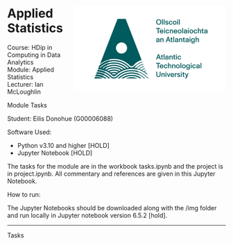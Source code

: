 <h1><img align="right" width="350" src="img/ATU-Logo-Full-RGB-Green.jpg"> Applied Statistics
</h1>
<p> 
Course: HDip in Computing in Data Analytics <br>
Module: Applied Statistics <br>
Lecturer: Ian McLoughlin <br>

Module Tasks

Student: Eilis Donohue (G00006088)


Software Used: 
 - Python v3.10 and higher [HOLD]
 - Jupyter Notebook [HOLD] 
 </p>


The tasks for the module are in the workbook tasks.ipynb and the project is in project.ipynb. All commentary and references are given in this Jupyter Notebook. 

How to run:

The Jupyter Notebooks should be downloaded along with the /img  folder and run locally in Jupyter notebook version 6.5.2 [hold]. 
 - - -

 Tasks 



